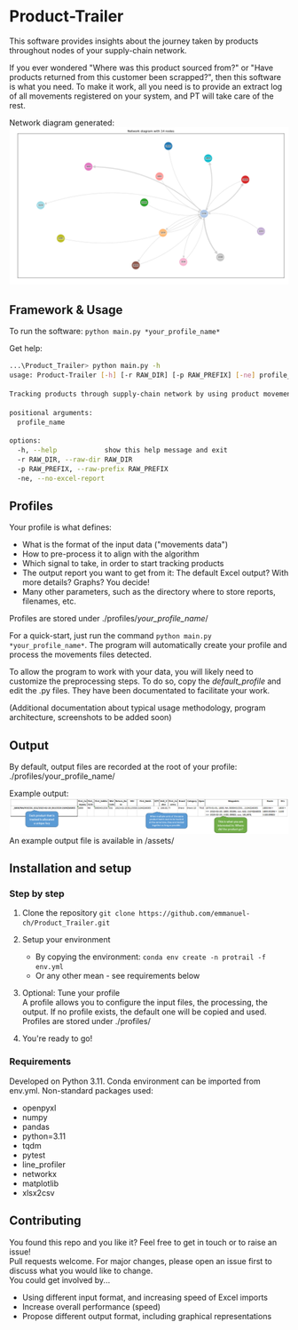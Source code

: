 # Product-Trailer
This software provides insights about the journey taken by products throughout nodes of your supply-chain network.

If you ever wondered "Where was this product sourced from?" or "Have products returned from this customer been scrapped?", then this software is what you need. To make it work, all you need is to provide an extract log of all movements registered on your system, and PT will take care of the rest.

Network diagram generated:
![Network diagram generated](/assets/Example_Network_diagram.png)  


## Framework & Usage

To run the software: `python main.py *your_profile_name*`

Get help:
```bash
...\Product_Trailer> python main.py -h
usage: Product-Trailer [-h] [-r RAW_DIR] [-p RAW_PREFIX] [-ne] profile_name

Tracking products through supply-chain network by using product movement logs.

positional arguments:
  profile_name

options:
  -h, --help            show this help message and exit
  -r RAW_DIR, --raw-dir RAW_DIR
  -p RAW_PREFIX, --raw-prefix RAW_PREFIX
  -ne, --no-excel-report
  ```

## Profiles

Your profile is what defines:  
* What is the format of the input data ("movements data")
* How to pre-process it to align with the algorithm
* Which signal to take, in order to start tracking products
* The output report you want to get from it: The default Excel output? With more details? Graphs? You decide!
* Many other parameters, such as the directory where to store reports, filenames, etc.

Profiles are stored under ./profiles/*your_profile_name*/
  
For a quick-start, just run the command `python main.py *your_profile_name*`. The program will automatically create your profile and process the movements files detected.

To allow the program to work with your data, you will likely need to customize the preprocessing steps. To do so, copy the *default_profile* and edit the .py files. They have been documentated to facilitate your work.


(Additional documentation about typical usage methodology, program architecture, screenshots to be added soon)


## Output
By default, output files are recorded at the root of your profile: ./profiles/your_profile_name/

Example output:
![Example output](/assets/Example_output.png)  
An example output file is available in /assets/


## Installation and setup

### Step by step
1. Clone the repository `git clone https://github.com/emmanuel-ch/Product_Trailer.git`
2. Setup your environment
    * By copying the environment: `conda env create -n protrail -f env.yml`
    * Or any other mean - see requirements below

3. Optional: Tune your profile  
A profile allows you to configure the input files, the processing, the output.
If no profile exists, the default one will be copied and used.  
Profiles are stored under ./profiles/
4. You're ready to go!

### Requirements
Developed on Python 3.11. 
Conda environment can be imported from env.yml.
Non-standard packages used:
- openpyxl
- numpy
- pandas
- python=3.11
- tqdm
- pytest
- line_profiler
- networkx
- matplotlib
- xlsx2csv


## Contributing

You found this repo and you like it? Feel free to get in touch or to raise an issue!  
Pull requests welcome. For major changes, please open an issue first to discuss what you would like to change.  
You could get involved by...
- Using different input format, and increasing speed of Excel imports
- Increase overall performance (speed)
- Propose different output format, including graphical representations
